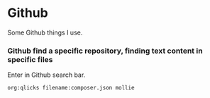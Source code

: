 # Github
Some Github things I use.

### Github find a specific repository, finding text content in specific files
Enter in Github search bar.

`org:qlicks filename:composer.json mollie`
